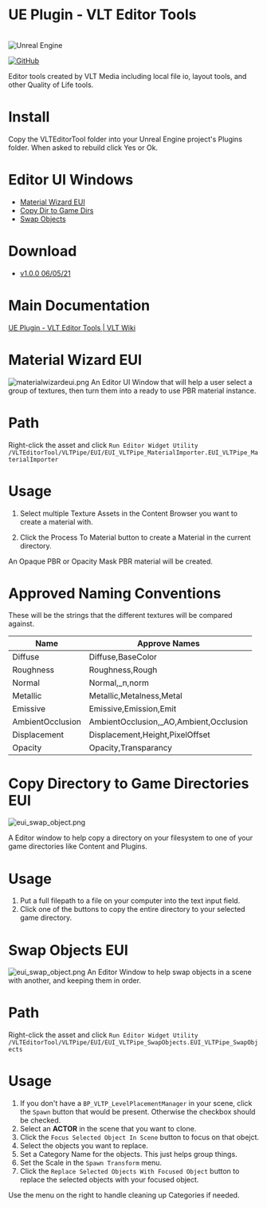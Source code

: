 # UE Plugin - VLT Editor Tools
<br>
<img alt="Unreal Engine" src="https://img.shields.io/badge/unrealengine-%23313131.svg?style=for-the-badge&logo=unrealengine&logoColor=white"/>

<a href="https://github.com/vltmedia/VLTEditorTools-UE-Plugin"><img alt="GitHub" src="https://img.shields.io/badge/github-%23121011.svg?style=for-the-badge&logo=github&logoColor=white" /></a>

Editor tools created by VLT Media including local file io, layout tools, and other Quality of Life tools.

# Install
Copy the VLTEditorTool folder into your Unreal Engine project's Plugins folder. When asked to rebuild click Yes or Ok.

# Editor UI Windows
- [Material Wizard EUI](https://vltwiki.com/en/plugins-scripts/ue/VLTEditorTools/MaterialwizardEUI)
- [Copy Dir to Game Dirs](https://vltwiki.com/en/plugins-scripts/ue/VLTEditorTools/CopyDirtoGameDirs)
- [Swap Objects](https://vltwiki.com/en/plugins-scripts/ue/VLTEditorTools/SwapObjects)

# Download
- [v1.0.0 06/05/21](https://www.dropbox.com/s/hb8j3bcdidv2l8e/VLTEditorTool_v1-0-0_210605.zip?dl=0)

# Main Documentation

[UE Plugin - VLT Editor Tools | VLT Wiki](https://vltwiki.com/en/plugins-scripts/ue/VLTEditorTools)

# Material Wizard EUI

![materialwizardeui.png](https://vltwiki.com/images/materialwizardeui.png)
An Editor UI Window that will help a user select a group of textures, then turn them into a ready to use PBR material instance.

# Path
Right-click the asset and click ```Run Editor Widget Utility```
```/VLTEditorTool/VLTPipe/EUI/EUI_VLTPipe_MaterialImporter.EUI_VLTPipe_MaterialImporter```

# Usage
1. Select multiple Texture Assets in the Content Browser you want to create a material with.

2. Click the Process To Material button to create a Material in the current directory.

An Opaque PBR or Opacity Mask PBR material will be created.

# Approved Naming Conventions

These will be the strings that the different textures will be compared against.

| Name             | Approve Names                          |
| ---------------- | -------------------------------------- |
| Diffuse          | Diffuse,BaseColor                      |
| Roughness        | Roughness,Rough                        |
| Normal           | Normal,_n,norm                         |
| Metallic         | Metallic,Metalness,Metal               |
| Emissive         | Emissive,Emission,Emit                 |
| AmbientOcclusion | AmbientOcclusion,_AO,Ambient,Occlusion |
| Displacement     | Displacement,Height,PixelOffset        |
| Opacity          | Opacity,Transparancy                   |



# Copy Directory to Game Directories EUI
![eui_swap_object.png](https://vltwiki.com/images/eui_copydirectorytogamedirs.png)

A Editor window to help copy a directory on your filesystem to one of your game directories like Content and Plugins. 

# Usage
1. Put a full filepath to a file on your computer into the text input field.
2. Click one of the buttons to copy the entire directory to your selected game directory.



# Swap Objects EUI
![eui_swap_object.png](https://vltwiki.com/images/eui_swap_object.png)
An Editor Window to help swap objects in a scene with another, and keeping them in order.

# Path
Right-click the asset and click ```Run Editor Widget Utility```
```/VLTEditorTool/VLTPipe/EUI/EUI_VLTPipe_SwapObjects.EUI_VLTPipe_SwapObjects```

# Usage
1. If you don't have a ```BP_VLTP_LevelPlacementManager``` in your scene, click the ```Spawn``` button that would be present. Otherwise the checkbox should be checked.
2. Select an **ACTOR** in the scene that you want to clone.
3. Click the ```Focus Selected Object In Scene``` button to focus on that obejct.
4. Select the objects you want to replace.
5. Set a Category Name for the objects. This just helps group things.
6. Set the Scale in the ```Spawn Transform``` menu.
7. Click the ```Replace Selected Objects With Focused Object``` button to replace the selected objects with your focused object.


Use the menu on the right to handle cleaning up Categories if needed.

